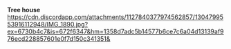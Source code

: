 **Tree house**
https://cdn.discordapp.com/attachments/1127840377974562857/1304799553916112948/IMG_1890.jpg?ex=6730b4c7&is=672f6347&hm=1358d7adc5b14577b6ce7c6a04d13139af976ecd228857601e0f7d150c341351&


